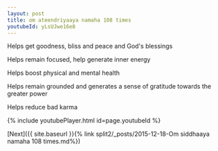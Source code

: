 ```yaml
---
layout: post
title: om ateendriyaaya namaha 108 times
youtubeId: yLsUJwe16e8
---
```

 
 
Helps get goodness, bliss and peace and God's blessings
 
Helps remain focused, help generate inner energy 
 
Helps boost physical and mental health 
 
Helps remain grounded and generates a sense of gratitude towards the greater power 
 
Helps reduce bad karma
 
 
 
 


{% include youtubePlayer.html id=page.youtubeId %}
 
[Next]({{ site.baseurl }}{% link  split2/_posts/2015-12-18-Om siddhaaya namaha 108 times.md%})
 
